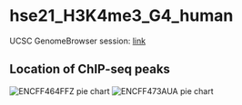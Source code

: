 # hse21_H3K4me3_G4_human

UCSC GenomeBrowser session: [link](http://genome.ucsc.edu/s/paguseva/hse21_H3K4me3_G4_human)

## Location of ChIP-seq peaks

![ENCFF464FFZ pie chart](https://github.com/no-brainer/hse21_H3K4me3_G4_human/raw/master/images/chip_seeker.H3K4me3_H9.ENCFF464FFZ.hg19.filtered.plotAnnoPie.png)
![ENCFF473AUA pie chart](https://github.com/no-brainer/hse21_H3K4me3_G4_human/raw/master/images/chip_seeker.H3K4me3_H9.ENCFF473AUA.hg19.filtered.plotAnnoPie.png)
